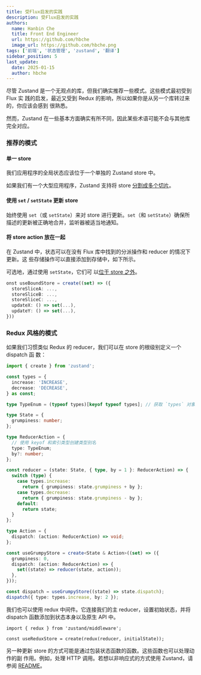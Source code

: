 ```yaml
---
title: 受Flux启发的实践
description: 受Flux启发的实践
authors:
  name: Hanbin Che
  title: Front End Engineer
  url: https://github.com/hbche
  image_url: https://github.com/hbche.png
tags: ['前端', '状态管理', 'zustand', '翻译']
sidebar_position: 5
last_update:
  date: 2025-01-15
  author: hbche
---
```


尽管 Zustand 是一个无观点的库，但我们确实推荐一些模式。这些模式最初受到 Flux 实
践的启发，最近又受到 Redux 的影响，所以如果你是从另一个库转过来的，你应该会感到
很熟悉。

然而，Zustand 在一些基本方面确实有所不同，因此某些术语可能不会与其他库完全对应。

### 推荐的模式

#### 单一 store

我们应用程序的全局状态应该位于一个单独的 Zustand store 中。

如果我们有一个大型应用程序，Zustand 支持将 store
[分割成多个切片](./slices-pattern)。

#### 使用 `set` / `setState` 更新 store

始终使用 `set`（或 `setState`）来对 store 进行更新。`set`（和 `setState`）确保所
描述的更新被正确地合并，监听器被适当地通知。

#### 将 store action 放在一起

在 Zustand 中，状态可以在没有 Flux 库中找到的分派操作和 reducer 的情况下更新。这
些存储操作可以直接添加到存储中，如下所示。

可选地，通过使用 `setState`，它们可
以[位于 store 之外](./practice-with-no-store-actions)。

```ts
onst useBoundStore = create((set) => ({
  storeSliceA: ...,
  storeSliceB: ...,
  storeSliceC: ...,
  updateX: () => set(...),
  updateY: () => set(...),
}))
```

### Redux 风格的模式

如果我们习惯类似 Redux 的 reducer，我们可以在 store 的根级别定义一个 dispatch 函
数：

```ts
import { create } from 'zustand';

const types = {
  increase: 'INCREASE',
  decrease: 'DECREASE',
} as const;

type TypeEnum = (typeof types)[keyof typeof types]; // 获取 `types` 对象值的联合类型

type State = {
  grumpiness: number;
};

type ReducerAction = {
  // 使用 keyof 和索引类型创建类型别名
  type: TypeEnum;
  by?: number;
};

const reducer = (state: State, { type, by = 1 }: ReducerAction) => {
  switch (type) {
    case types.increase:
      return { grumpiness: state.grumpiness + by };
    case types.decrease:
      return { grumpiness: state.grumpiness - by };
    default:
      return state;
  }
};

type Action = {
  dispatch: (action: ReducerAction) => void;
};

const useGrumpyStore = create<State & Action>((set) => ({
  grumpiness: 0,
  dispatch: (action: ReducerAction) => {
    set((state) => reducer(state, action));
  },
}));

const dispatch = useGrumpyStore((state) => state.dispatch);
dispatch({ type: types.increase, by: 2 });
```

我们也可以使用 redux 中间件。它连接我们的主 reducer，设置初始状态，并将 dispatch
函数添加到状态本身以及原生 API 中。

```tsx
import { redux } from 'zustand/middleware';

const useReduxStore = create(redux(reducer, initialState));
```

另一种更新 store 的方式可能是通过包装状态函数的函数。这些函数也可以处理动作的副
作用。例如，处理 HTTP 调用。若想以非响应式的方式使用 Zustand，请参阅
[README](https://github.com/pmndrs/zustand#readingwriting-state-and-reacting-to-changes-outside-of-components)。
